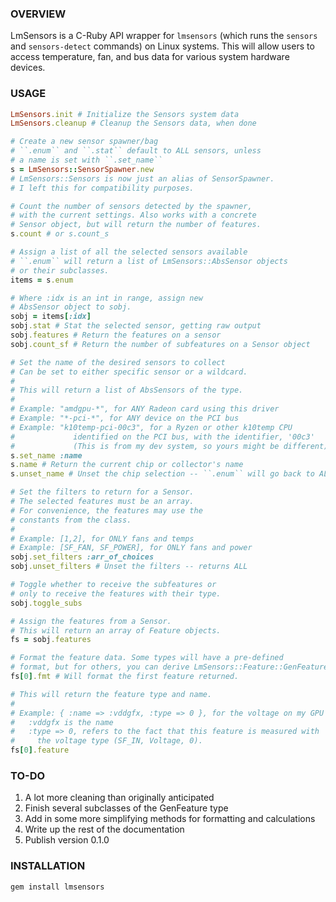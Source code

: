 ### OVERVIEW ###
LmSensors is a C-Ruby API wrapper for ``lmsensors`` (which runs the ``sensors`` and ``sensors-detect`` commands) on Linux systems. This will allow users to access temperature, fan, and bus data for various system hardware devices.

### USAGE ###
```ruby
LmSensors.init # Initialize the Sensors system data
LmSensors.cleanup # Cleanup the Sensors data, when done

# Create a new sensor spawner/bag
# ``.enum`` and ``.stat`` default to ALL sensors, unless
# a name is set with ``.set_name``
s = LmSensors::SensorSpawner.new
# LmSensors::Sensors is now just an alias of SensorSpawner.
# I left this for compatibility purposes.

# Count the number of sensors detected by the spawner,
# with the current settings. Also works with a concrete
# Sensor object, but will return the number of features.
s.count # or s.count_s

# Assign a list of all the selected sensors available
# ``.enum`` will return a list of LmSensors::AbsSensor objects
# or their subclasses.
items = s.enum

# Where :idx is an int in range, assign new
# AbsSensor object to sobj.
sobj = items[:idx] 
sobj.stat # Stat the selected sensor, getting raw output
sobj.features # Return the features on a sensor
sobj.count_sf # Return the number of subfeatures on a Sensor object

# Set the name of the desired sensors to collect
# Can be set to either specific sensor or a wildcard.
# 
# This will return a list of AbsSensors of the type.
# 
# Example: "amdgpu-*", for ANY Radeon card using this driver
# Example: "*-pci-*", for ANY device on the PCI bus
# Example: "k10temp-pci-00c3", for a Ryzen or other k10temp CPU
#             identified on the PCI bus, with the identifier, '00c3'
#             (This is from my dev system, so yours might be different)
s.set_name :name
s.name # Return the current chip or collector's name
s.unset_name # Unset the chip selection -- ``.enum`` will go back to ALL chips

# Set the filters to return for a Sensor.
# The selected features must be an array.
# For convenience, the features may use the
# constants from the class.
# 
# Example: [1,2], for ONLY fans and temps
# Example: [SF_FAN, SF_POWER], for ONLY fans and power
sobj.set_filters :arr_of_choices
sobj.unset_filters # Unset the filters -- returns ALL

# Toggle whether to receive the subfeatures or
# only to receive the features with their type.
sobj.toggle_subs

# Assign the features from a Sensor.
# This will return an array of Feature objects.
fs = sobj.features

# Format the feature data. Some types will have a pre-defined
# format, but for others, you can derive LmSensors::Feature::GenFeature.
fs[0].fmt # Will format the first feature returned.

# This will return the feature type and name.
# 
# Example: { :name => :vddgfx, :type => 0 }, for the voltage on my GPU
#   :vddgfx is the name
#   :type => 0, refers to the fact that this feature is measured with
#     the voltage type (SF_IN, Voltage, 0).
fs[0].feature
```

### TO-DO ###
1) A lot more cleaning than originally anticipated
1) Finish several subclasses of the GenFeature type
1) Add in some more simplifying methods for formatting and calculations
1) Write up the rest of the documentation
1) Publish version 0.1.0

### INSTALLATION ###
```
gem install lmsensors
```
